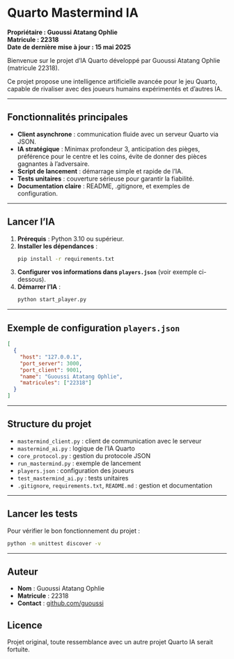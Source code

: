 # Quarto Mastermind IA

**Propriétaire : Guoussi Atatang Ophlie**  
**Matricule : 22318**  
**Date de dernière mise à jour : 15 mai 2025**

Bienvenue sur le projet d’IA Quarto développé par Guoussi Atatang Ophlie (matricule 22318).

Ce projet propose une intelligence artificielle avancée pour le jeu Quarto, capable de rivaliser avec des joueurs humains expérimentés et d’autres IA.

---

## Fonctionnalités principales
- **Client asynchrone** : communication fluide avec un serveur Quarto via JSON.
- **IA stratégique** : Minimax profondeur 3, anticipation des pièges, préférence pour le centre et les coins, évite de donner des pièces gagnantes à l’adversaire.
- **Script de lancement** : démarrage simple et rapide de l’IA.
- **Tests unitaires** : couverture sérieuse pour garantir la fiabilité.
- **Documentation claire** : README, .gitignore, et exemples de configuration.

---

## Lancer l’IA
1. **Prérequis** : Python 3.10 ou supérieur.
2. **Installer les dépendances** :
   ```bash
   pip install -r requirements.txt
   ```
3. **Configurer vos informations dans `players.json`** (voir exemple ci-dessous).
4. **Démarrer l’IA** :
   ```bash
   python start_player.py
   ```

---

## Exemple de configuration `players.json`
```json
[
  {
    "host": "127.0.0.1",
    "port_server": 3000,
    "port_client": 9001,
    "name": "Guoussi Atatang Ophlie",
    "matricules": ["22318"]
  }
]
```

---

## Structure du projet
- `mastermind_client.py` : client de communication avec le serveur
- `mastermind_ai.py` : logique de l’IA Quarto
- `core_protocol.py` : gestion du protocole JSON
- `run_mastermind.py` : exemple de lancement
- `players.json` : configuration des joueurs
- `test_mastermind_ai.py` : tests unitaires
- `.gitignore`, `requirements.txt`, `README.md` : gestion et documentation

---

## Lancer les tests
Pour vérifier le bon fonctionnement du projet :
```bash
python -m unittest discover -v
```

---

## Auteur
- **Nom** : Guoussi Atatang Ophlie
- **Matricule** : 22318
- **Contact** : [github.com/guoussi](https://github.com/guoussi)

## Licence
Projet original, toute ressemblance avec un autre projet Quarto IA serait fortuite.
